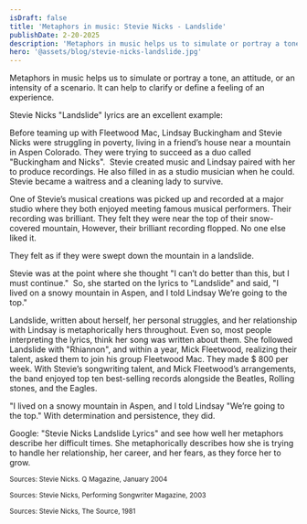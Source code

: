 ```yaml
---
isDraft: false
title: 'Metaphors in music: Stevie Nicks - Landslide'
publishDate: 2-20-2025
description: 'Metaphors in music helps us to simulate or portray a tone, an attitude, or an intensity of a scenario. It can help to clarify or define a feeling of an experience.'
hero: '@assets/blog/stevie-nicks-landslide.jpg'
---
```


Metaphors in music helps us to simulate or portray a tone, an attitude, or an intensity of a scenario. It can help to clarify or define a feeling of an experience.

Stevie Nicks "Landslide" lyrics are an excellent example:

Before teaming up with Fleetwood Mac, Lindsay Buckingham and Stevie Nicks were struggling in poverty, living in a friend’s house near a mountain in Aspen Colorado. They were trying to succeed as a duo called "Buckingham and Nicks".  Stevie created music and Lindsay paired with her to produce recordings. He also filled in as a studio musician when he could. Stevie became a waitress and a cleaning lady to survive.

One of Stevie’s musical creations was picked up and recorded at a major studio where they both enjoyed meeting famous musical performers. Their recording was brilliant. They felt they were near the top of their snow-covered mountain, However, their brilliant recording flopped. No one else liked it.

They felt as if they were swept down the mountain in a landslide.

Stevie was at the point where she thought "I can’t do better than this, but I must continue."  So, she started on the lyrics to "Landslide" and said, "I lived on a snowy mountain in Aspen, and I told Lindsay We’re going to the top."

Landslide, written about herself, her personal struggles, and her relationship with Lindsay is metaphorically hers throughout. Even so, most people interpreting the lyrics, think her song was written about them. She followed Landslide with "Rhiannon", and within a year, Mick Fleetwood, realizing their talent, asked them to join his group Fleetwood Mac. They made $ 800 per week. With Stevie’s songwriting talent, and Mick Fleetwood’s arrangements, the band enjoyed top ten best-selling records alongside the Beatles, Rolling stones, and the Eagles.

"I lived on a snowy mountain in Aspen, and I told Lindsay "We’re going to the top." With determination and persistence, they did.

Google: "Stevie Nicks Landslide Lyrics" and see how well her metaphors describe her difficult times. She metaphorically describes how she is trying to handle her relationship, her career, and her fears, as they force her to grow.

<p><small>Sources: Stevie Nicks. Q Magazine, January 2004</small></p>
<p><small>Sources: Stevie Nicks, Performing Songwriter Magazine, 2003</small></p>
<p><small>Sources: Stevie Nicks, The Source, 1981</small></p>
